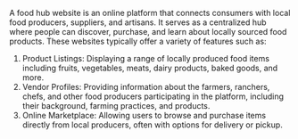 
A food hub website is an online platform that connects consumers with local food producers, suppliers, and artisans.
It serves as a centralized hub where people can discover, purchase, and learn about locally sourced food products.
These websites typically offer a variety of features such as:
1. Product Listings: Displaying a range of locally produced food items including fruits, vegetables, meats, dairy products, baked goods, and more.
2. Vendor Profiles: Providing information about the farmers, ranchers, chefs, and other food producers participating in the platform, including
   their background, farming practices, and products.
3. Online Marketplace: Allowing users to browse and purchase items directly from local producers, often with options for delivery or pickup.
